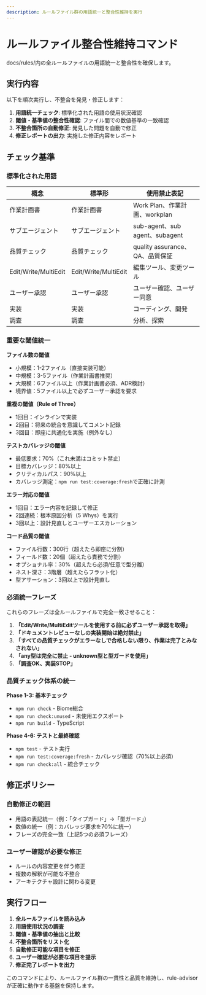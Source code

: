 ```yaml
---
description: ルールファイル群の用語統一と整合性維持を実行
---
```


# ルールファイル整合性維持コマンド

docs/rules/内の全ルールファイルの用語統一と整合性を確保します。

## 実行内容

以下を順次実行し、不整合を発見・修正します：

1. **用語統一チェック**: 標準化された用語の使用状況確認
2. **閾値・基準値の整合性確認**: ファイル間での数値基準の一致確認  
3. **不整合箇所の自動修正**: 発見した問題を自動で修正
4. **修正レポートの出力**: 実施した修正内容をレポート

## チェック基準

### 標準化された用語

| 概念 | 標準形 | 使用禁止表記 |
|---------|---------------|-------------------|
| 作業計画書 | 作業計画書 | Work Plan、作業計画、workplan |
| サブエージェント | サブエージェント | sub-agent、sub agent、subagent |
| 品質チェック | 品質チェック | quality assurance、QA、品質保証 |
| Edit/Write/MultiEdit | Edit/Write/MultiEdit | 編集ツール、変更ツール |
| ユーザー承認 | ユーザー承認 | ユーザー確認、ユーザー同意 |
| 実装 | 実装 | コーディング、開発 |
| 調査 | 調査 | 分析、探索 |

### 重要な閾値統一

**ファイル数の閾値**
- 小規模：1-2ファイル（直接実装可能）
- 中規模：3-5ファイル（作業計画書推奨）  
- 大規模：6ファイル以上（作業計画書必須、ADR検討）
- 境界値：5ファイル以上で必ずユーザー承認を要求

**重複の閾値（Rule of Three）**
- 1回目：インラインで実装
- 2回目：将来の統合を意識してコメント記録
- 3回目：即座に共通化を実施（例外なし）

**テストカバレッジの閾値**
- 最低要求：70%（これ未満はコミット禁止）
- 目標カバレッジ：80%以上
- クリティカルパス：90%以上
- カバレッジ測定：`npm run test:coverage:fresh`で正確に計測

**エラー対応の閾値**
- 1回目：エラー内容を記録して修正
- 2回連続：根本原因分析（5 Whys）を実行
- 3回以上：設計見直しとユーザーエスカレーション

**コード品質の閾値**
- ファイル行数：300行（超えたら即座に分割）
- フィールド数：20個（超えたら責務で分割）
- オプショナル率：30%（超えたら必須/任意で型分離）
- ネスト深さ：3階層（超えたらフラット化）
- 型アサーション：3回以上で設計見直し

### 必須統一フレーズ

これらのフレーズは全ルールファイルで完全一致させること：

1. **「Edit/Write/MultiEditツールを使用する前に必ずユーザー承認を取得」**
2. **「ドキュメントレビューなしの実装開始は絶対禁止」**
3. **「すべての品質チェックがエラーなしで合格しない限り、作業は完了とみなされない」**
4. **「any型は完全に禁止 - unknown型と型ガードを使用」**
5. **「調査OK、実装STOP」**

### 品質チェック体系の統一

**Phase 1-3: 基本チェック**
- `npm run check` - Biome総合
- `npm run check:unused` - 未使用エクスポート
- `npm run build` - TypeScript

**Phase 4-6: テストと最終確認**
- `npm test` - テスト実行
- `npm run test:coverage:fresh` - カバレッジ確認（70%以上必須）
- `npm run check:all` - 統合チェック

## 修正ポリシー

### 自動修正の範囲
- 用語の表記統一（例：「タイプガード」→「型ガード」）
- 数値の統一（例：カバレッジ要求を70%に統一）
- フレーズの完全一致（上記5つの必須フレーズ）

### ユーザー確認が必要な修正
- ルールの内容変更を伴う修正
- 複数の解釈が可能な不整合
- アーキテクチャ設計に関わる変更

## 実行フロー

1. **全ルールファイルを読み込み**
2. **用語使用状況の調査**
3. **閾値・基準値の抽出と比較**
4. **不整合箇所をリスト化**
5. **自動修正可能な項目を修正**
6. **ユーザー確認が必要な項目を提示**
7. **修正完了レポートを出力**

このコマンドにより、ルールファイル群の一貫性と品質を維持し、rule-advisorが正確に動作する基盤を保持します。